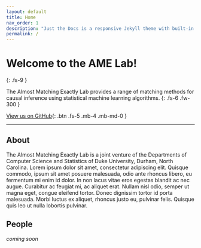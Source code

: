 ```yaml
---
layout: default
title: Home
nav_order: 1
description: "Just the Docs is a responsive Jekyll theme with built-in search that is easily customizable and hosted on GitHub Pages."
permalink: /
---
```


# Welcome to the AME Lab!
{: .fs-9 }

The Almost Matching Exactly Lab provides a range of matching methods for causal inference 
using statistical machine learning algorithms.
{: .fs-6 .fw-300 }

[View us on GitHub](https://github.com/almost-matching-exactly){: .btn .fs-5 .mb-4 .mb-md-0 }

---

## About
The Almost Matching Exactly Lab is a joint venture of the Departments of Computer Science and 
Statistics of Duke University, Durham, North Carolina. Lorem ipsum dolor sit amet, consectetur adipiscing elit. Quisque commodo, ipsum sit amet posuere malesuada, odio ante rhoncus libero, eu fermentum mi enim id dolor. In non lacus vitae eros egestas blandit ac nec augue. Curabitur ac feugiat mi, ac aliquet erat. Nullam nisl odio, semper ut magna eget, congue eleifend tortor. Donec dignissim tortor id porta malesuada. Morbi luctus ex aliquet, rhoncus justo eu, pulvinar felis. Quisque quis leo ut nulla lobortis pulvinar.

## People

*coming soon*
